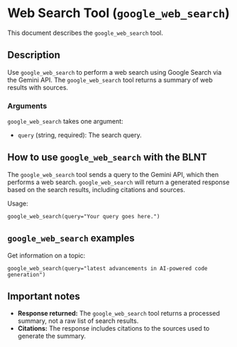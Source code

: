 # Web Search Tool (`google_web_search`)

This document describes the `google_web_search` tool.

## Description

Use `google_web_search` to perform a web search using Google Search via the Gemini API. The `google_web_search` tool returns a summary of web results with sources.

### Arguments

`google_web_search` takes one argument:

- `query` (string, required): The search query.

## How to use `google_web_search` with the BLNT

The `google_web_search` tool sends a query to the Gemini API, which then performs a web search. `google_web_search` will return a generated response based on the search results, including citations and sources.

Usage:

```
google_web_search(query="Your query goes here.")
```

## `google_web_search` examples

Get information on a topic:

```
google_web_search(query="latest advancements in AI-powered code generation")
```

## Important notes

- **Response returned:** The `google_web_search` tool returns a processed summary, not a raw list of search results.
- **Citations:** The response includes citations to the sources used to generate the summary.
